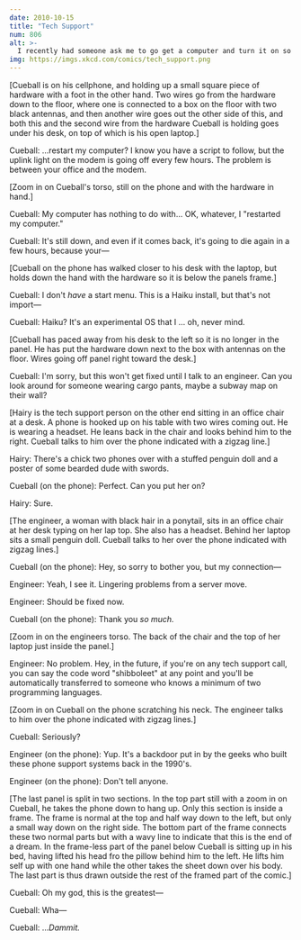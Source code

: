 ```yaml
---
date: 2010-10-15
title: "Tech Support"
num: 806
alt: >-
  I recently had someone ask me to go get a computer and turn it on so I could restart it. He refused to move further in the script until I said I had done that.
img: https://imgs.xkcd.com/comics/tech_support.png
---
```

[Cueball is on his cellphone, and holding up a small square piece of hardware with a foot in the other hand. Two wires go from the hardware down to the floor, where one is connected to a box on the floor with two black antennas, and then another wire goes out the other side of this, and both this and the second wire from the hardware Cueball is holding goes under his desk, on top of which is his open laptop.]

Cueball: ...restart my computer? I know you have a script to follow, but the uplink light on the modem is going off every few hours. The problem is between your office and the modem.

[Zoom in on Cueball's torso, still on the phone and with the hardware in hand.]

Cueball: My computer has nothing to do with... OK, whatever, I "restarted my computer."

Cueball: It's still down, and even if it comes back, it's going to die again in a few hours, because your—

[Cueball on the phone has walked closer to his desk with the laptop, but holds down the hand with the hardware so it is below the panels frame.]

Cueball: I don't *have* a start menu. This is a Haiku install, but that's not import—

Cueball: Haiku? It's an experimental OS that I ... oh, never mind.

[Cueball has paced away from his desk to the left so it is no longer in the panel. He has put the hardware down next to the box with antennas on the floor. Wires going off panel right toward the desk.]

Cueball: I'm sorry, but this won't get fixed until I talk to an engineer. Can you look around for someone wearing cargo pants, maybe a subway map on their wall?

[Hairy is the tech support person on the other end sitting in an office chair at a desk. A phone is hooked up on his table with two wires coming out. He is wearing a headset. He leans back in the chair and looks behind him to the right. Cueball talks to him over the phone indicated with a zigzag line.]

Hairy: There's a chick two phones over with a stuffed penguin doll and a poster of some bearded dude with swords.

Cueball (on the phone): Perfect. Can you put her on?

Hairy: Sure.

[The engineer, a woman with black hair in a ponytail, sits in an office chair at her desk typing on her lap top. She also has a headset. Behind her laptop sits a small penguin doll. Cueball talks to her over the phone indicated with zigzag lines.]

Cueball (on the phone): Hey, so sorry to bother you, but my connection—

Engineer: Yeah, I see it. Lingering problems from a server move.

<type type>

Engineer: Should be fixed now.

Cueball (on the phone): Thank you *so much.*

[Zoom in on the engineers torso. The back of the chair and the top of her laptop just inside the panel.]

Engineer: No problem. Hey, in the future, if you're on any tech support call, you can say the code word "shibboleet" at any point and you'll be automatically transferred to someone who knows a minimum of two programming languages.

[Zoom in on Cueball on the phone scratching his neck. The engineer talks to him over the phone indicated with zigzag lines.]

Cueball: Seriously?

Engineer (on the phone): Yup. It's a backdoor put in by the geeks who built these phone support systems back in the 1990's.

Engineer (on the phone): Don't tell anyone.

[The last panel is split in two sections. In the top part still with a zoom in on Cueball, he takes the phone down to hang up. Only this section is inside a frame. The frame is normal at the top and half way down to the left, but only a small way down on the right side. The bottom part of the frame connects these two normal parts but with a wavy line to indicate that this is the end of a dream. In the frame-less part of the panel below Cueball is sitting up in his bed, having lifted his head fro the pillow behind him to the left. He lifts him self up with one hand while the other takes the sheet down over his body. The last part is thus drawn outside the rest of the framed part of the comic.]

Cueball: Oh my god, this is the greatest—

Cueball: Wha—

Cueball: ...*Dammit.*